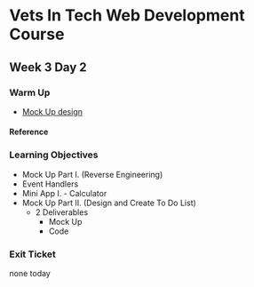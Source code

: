 # Vets In Tech Web Development Course

## Week 3 Day 2

### Warm Up
- [Mock Up design](https://docs.google.com/presentation/d/1CDXr6jWKhIyvlCjpWFu_5Ttqw0lEKISCk9rH7ljNQbE/edit?usp=sharing)

#### Reference

### Learning Objectives

- Mock Up Part I. (Reverse Engineering)
- Event Handlers
- Mini App I. - Calculator
- Mock Up Part II. (Design and Create To Do List)
  - 2 Deliverables
    - Mock Up
    - Code

### Exit Ticket
 none today